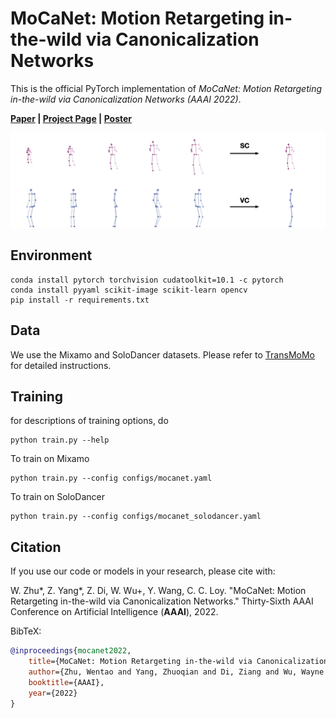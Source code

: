# MoCaNet: Motion Retargeting in-the-wild via Canonicalization Networks

This is the official PyTorch implementation of *MoCaNet: Motion Retargeting in-the-wild via Canonicalization Networks (AAAI 2022)*.

**[Paper](https://arxiv.org/abs/2112.10082) | [Project Page](https://yzhq97.github.io/mocanet/) | [Poster](https://yzhq97.github.io/assets/mocanet/poster.pdf)**

![fig_cano_idea](assets/fig_cano_idea.jpg)



## Environment

```
conda install pytorch torchvision cudatoolkit=10.1 -c pytorch
conda install pyyaml scikit-image scikit-learn opencv
pip install -r requirements.txt
```

## Data

We use the Mixamo and SoloDancer datasets. Please refer to [TransMoMo](https://github.com/yzhq97/transmomo.pytorch) for detailed instructions.

## Training

for descriptions of training options, do
```shell script
python train.py --help
```

To train on Mixamo
```shell script
python train.py --config configs/mocanet.yaml
```

To train on SoloDancer
```shell script
python train.py --config configs/mocanet_solodancer.yaml
```

## Citation

If you use our code or models in your research, please cite with:

W. Zhu*, Z. Yang*, Z. Di, W. Wu+, Y. Wang, C. C. Loy. "MoCaNet: Motion Retargeting in-the-wild via Canonicalization Networks." Thirty-Sixth AAAI Conference on Artificial Intelligence (**AAAI**), 2022.

BibTeX:

```bibtex
@inproceedings{mocanet2022,
    title={MoCaNet: Motion Retargeting in-the-wild via Canonicalization Networks},
    author={Zhu, Wentao and Yang, Zhuoqian and Di, Ziang and Wu, Wayne and Wang, Yizhou and Loy, Chen Change},
    booktitle={AAAI},
    year={2022}
}
```
